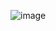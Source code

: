![image](https://user-images.githubusercontent.com/36649115/41433055-9b1d1fca-6fcc-11e8-9c5d-188fbf15d2fc.png)
